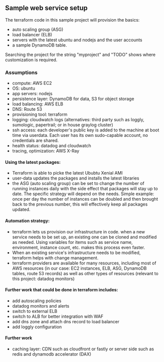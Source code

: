 ## Sample web service setup

The terraform code in this sample project will provision the basics:

 - auto scaling group (ASG)
 - load balancer (ELB)
 - servers with the latest ubuntu and nodejs and the user accounts
 - a sample DynamoDB table.

Searching the project for the string "myproject" and "TODO" shows where customization is required.

### Assumptions

 - compute: AWS EC2
 - OS: ubuntu
 - app servers: nodejs
 - persistence layer: DynamoDB for data, S3 for object storage
 - load balancing: AWS ELB
 - DNS: Route 53
 - provisioning tool: terraform
 - logging: cloudwatch logs (alternatives: third party such as loggly, sumologic, papertrail; or in house graylog cluster)
 - ssh access: each developer's public key is added to the machine at boot time via userdata. Each user has its own sudo-capable account, no credentials are shared.
 - health status: datadog and cloudwatch
 - tracing, optimization: AWS X-Ray

#### Using the latest packages:
 - Terraform is able to picke the latest Ububtu Xenial AMI
 - user-data updates the packages and installs the latest libraries
 - the ASG (auto scaling group) can be set to change the number of running instances daily with the side effect that packages will stay up to date. The specific strategy will depend on the needs. Simple example: once per day the number of instances can be doubled and then brought back to the previous number, this will effectively keep all packages updated.

#### Automation strategy:
 - terraform lets us provision our infrastructure in code. when a new service needs to be set up, an existing one can be cloned and modified as needed. Using variables for items such as service name, environment, instance count, etc. makes this process even faster.
 - When an existing service's infrastructure needs to be modified, terraform helps with change management.
 - terraform providers are available for many resources, including most of AWS resources (in our case: EC2 instances, ELB, ASG, DynamoDB tables, route 53 records) as well as other types of resources (relevant to this project: datadog monitors)

#### Further work that could be done in terraform includes:

 - add autoscaling policies
 - datadog monitors and alerts
 - switch to external ELB
 - switch to ALB for better integration with WAF
 - add dns zone and attach dns record to load balancer
 - add loggly configuration

#### Further work

 - caching layer: CDN such as cloudfront or fastly or server side such as redis and dynamodb accelerator (DAX)
